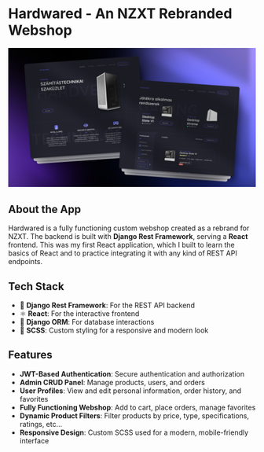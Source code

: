 # Hardwared - An NZXT Rebranded Webshop

![Screenshot of LP and Products page](demo.png)

## About the App

Hardwared is a fully functioning custom webshop created as a rebrand for NZXT. The backend is built with **Django Rest Framework**, serving a **React** frontend. This was my first React application, which I built to learn the basics of React and to practice integrating it with any kind of REST API endpoints.

## Tech Stack

- 🐍 **Django Rest Framework**: For the REST API backend
- ⚛️ **React**: For the interactive frontend
- 💾 **Django ORM**: For database interactions
- 🎨 **SCSS**: Custom styling for a responsive and modern look

## Features

- **JWT-Based Authentication**: Secure authentication and authorization
- **Admin CRUD Panel**: Manage products, users, and orders
- **User Profiles**: View and edit personal information, order history, and favorites
- **Fully Functioning Webshop**: Add to cart, place orders, manage favorites
- **Dynamic Product Filters**: Filter products by price, type, specifications, ratings, etc...
- **Responsive Design**: Custom SCSS used for a modern, mobile-friendly interface

